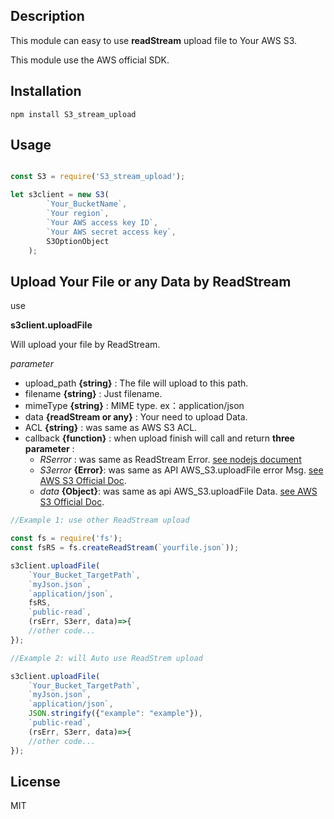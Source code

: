 ## Description

This module can easy to use **readStream** upload file to Your AWS S3.

This module use the AWS official SDK.


## Installation

`npm install S3_stream_upload`

## Usage

``` js

const S3 = require('S3_stream_upload');

let s3client = new S3(
        `Your_BucketName`,
        `Your region`,
        `Your AWS access key ID`,
        `Your AWS secret access key`,
        S3OptionObject
    );
```

## Upload Your File or any Data by ReadStream

use

**s3client.uploadFile**

Will upload your file by ReadStream.

*parameter*
* upload_path **{string}** : The file will upload to this path.
* filename **{string}** : Just filename.
* mimeType **{string}** : MIME type. ex：application/json
* data **{readStream or any}** : Your need to upload Data.
* ACL **{string}** : was same as AWS S3 ACL.
* callback **{function}** : when upload finish will call and return **three parameter** :
    * *RSerror* : was same as ReadStream Error. [see nodejs document](https://nodejs.org/dist/latest-v8.x/docs/api/stream.html#stream_class_stream_readable)
    * *S3error* **{Error}**: was same as API AWS_S3.uploadFile error Msg. [see AWS S3 Official Doc](https://docs.aws.amazon.com/AWSJavaScriptSDK/latest/AWS/S3.html#upload-property).
    * *data* **{Object}**: was same as api AWS_S3.uploadFile Data. [see AWS S3 Official Doc](https://docs.aws.amazon.com/AWSJavaScriptSDK/latest/AWS/S3.html#upload-property).

``` js
//Example 1: use other ReadStream upload

const fs = require('fs');
const fsRS = fs.createReadStream(`yourfile.json`));

s3client.uploadFile(
    `Your_Bucket_TargetPath`,
    `myJson.json`,
    `application/json`,
    fsRS,
    `public-read`,
    (rsErr, S3err, data)=>{
    //other code...
});

//Example 2: will Auto use ReadStrem upload

s3client.uploadFile(
    `Your_Bucket_TargetPath`,
    `myJson.json`,
    `application/json`,
    JSON.stringify({"example": "example"}),
    `public-read`,
    (rsErr, S3err, data)=>{
    //other code...
});

```

## License

MIT